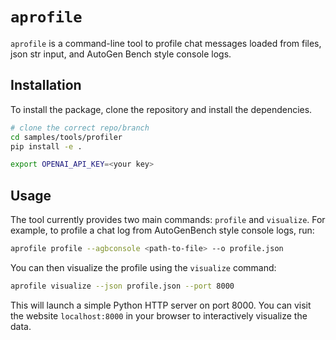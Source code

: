 # `aprofile`

`aprofile` is a command-line tool to profile chat messages loaded from files, json str input, and AutoGen Bench style console logs.


## Installation

To install the package, clone the repository and install the dependencies.

```bash
# clone the correct repo/branch
cd samples/tools/profiler
pip install -e .
```

```bash
export OPENAI_API_KEY=<your key>
```

## Usage

The tool currently provides two main commands: `profile` and `visualize`.
For example, to profile a chat log from AutoGenBench style console logs, run:

```bash
aprofile profile --agbconsole <path-to-file> --o profile.json
```

You can then visualize the profile using the `visualize` command:

```bash
aprofile visualize --json profile.json --port 8000
```

This will launch a simple Python HTTP server on port 8000. You can visit the website `localhost:8000` in your browser to interactively visualize the data.
